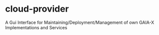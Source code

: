 # cloud-provider
A Gui Interface for Maintaining/Deployment/Management of own GAIA-X Implementations and Services
